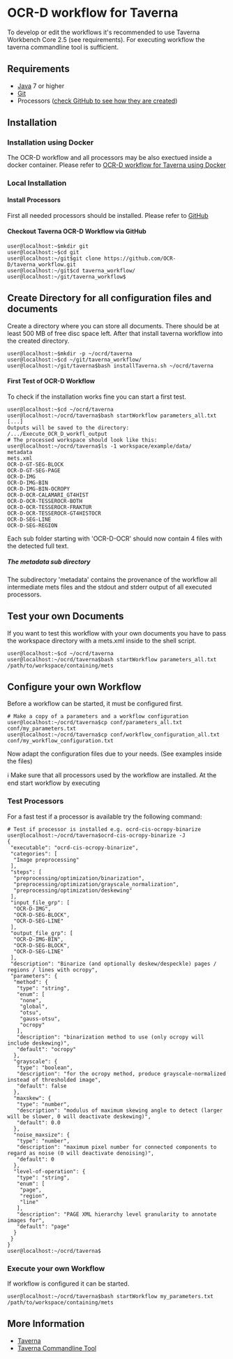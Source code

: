 # OCR-D workflow for Taverna

To develop or edit the workflows it's recommended to use Taverna Workbench Core 2.5 (see 
requirements). For executing workflow the taverna commandline tool is sufficient.

## Requirements

- [Java](https://java.com/download) 7 or higher 
- [Git](https://git-scm.com/downloads)
- Processors ([check GitHub to see how they are created](https://github.com/OCR-D/ocrd_all))


## Installation 
### Installation using Docker
The OCR-D workflow and all processors may be also exectued inside a docker container.
Please refer to [OCR-D workflow for Taverna using Docker](installDocker/installation.md)

### Local Installation
#### Install Processors
First all needed processors should be installed.
Please refer to [GitHub](https://github.com/OCR-D/ocrd_all) 

#### Checkout Taverna OCR-D Workflow via GitHub
```bash=bash
user@localhost:~$mkdir git
user@localhost:~$cd git
user@localhost:~/git$git clone https://github.com/OCR-D/taverna_workflow.git
user@localhost:~/git$cd taverna_workflow/
user@localhost:~/git/taverna_workflow$
```

## Create Directory for all configuration files and documents 
Create a directory where you can store all documents. There should be at least 
500 MB of free disc space left. 
After that install taverna workflow into the created directory.
```bash=bash
user@localhost:~$mkdir -p ~/ocrd/taverna
user@localhost:~$cd ~/git/taverna_workflow/
user@localhost:~/git/taverna$bash installTaverna.sh ~/ocrd/taverna
```
#### First Test of OCR-D Workflow
To check if the installation works fine you can start a first test.
```bash=bash
user@localhost:~$cd ~/ocrd/taverna
user@localhost:~/ocrd/taverna$bash startWorkflow parameters_all.txt
[...]
Outputs will be saved to the directory: /.../Execute_OCR_D_workfl_output
# The processed workspace should look like this:
user@localhost:~/ocrd/taverna$ls -1 workspace/example/data/
metadata
mets.xml
OCR-D-GT-SEG-BLOCK
OCR-D-GT-SEG-PAGE
OCR-D-IMG
OCR-D-IMG-BIN
OCR-D-IMG-BIN-OCROPY
OCR-D-OCR-CALAMARI_GT4HIST
OCR-D-OCR-TESSEROCR-BOTH
OCR-D-OCR-TESSEROCR-FRAKTUR
OCR-D-OCR-TESSEROCR-GT4HISTOCR
OCR-D-SEG-LINE
OCR-D-SEG-REGION
```
Each sub folder starting with 'OCR-D-OCR' should now
contain 4 files with the detected full text.
##### The metadata sub directory
The subdirectory 'metadata' contains the provenance of the workflow all
intermediate mets files and the stdout and stderr output of all executed processors.

## Test your own Documents
If you want to test this workflow with your own documents you have
to pass the workspace directory with a mets.xml inside to the shell script.
```bash=bash
user@localhost:~$cd ~/ocrd/taverna
user@localhost:~/ocrd/taverna$bash startWorkflow parameters_all.txt /path/to/workspace/containing/mets
```

## Configure your own Workflow
Before a workflow can be started, it must be configured first.
```bash=bash
# Make a copy of a parameters and a workflow configuration
user@localhost:~/ocrd/taverna$cp conf/parameters_all.txt conf/my_parameters.txt
user@localhost:~/ocrd/taverna$cp conf/workflow_configuration_all.txt conf/my_workflow_configuration.txt
```
Now adapt the configuration files due to your needs.
(See examples inside the files)

:information_source: Make sure that all processors used by the workflow are installed.
At the end start workflow by executing 

### Test Processors
For a fast test if a processor is available try the following command:
```bash=bash
# Test if processor is installed e.g. ocrd-cis-ocropy-binarize
user@localhost:~/ocrd/taverna$ocrd-cis-ocropy-binarize -J
{
 "executable": "ocrd-cis-ocropy-binarize",
 "categories": [
  "Image preprocessing"
 ],
 "steps": [
  "preprocessing/optimization/binarization",
  "preprocessing/optimization/grayscale_normalization",
  "preprocessing/optimization/deskewing"
 ],
 "input_file_grp": [
  "OCR-D-IMG",
  "OCR-D-SEG-BLOCK",
  "OCR-D-SEG-LINE"
 ],
 "output_file_grp": [
  "OCR-D-IMG-BIN",
  "OCR-D-SEG-BLOCK",
  "OCR-D-SEG-LINE"
 ],
 "description": "Binarize (and optionally deskew/despeckle) pages / regions / lines with ocropy",
 "parameters": {
  "method": {
   "type": "string",
   "enum": [
    "none",
    "global",
    "otsu",
    "gauss-otsu",
    "ocropy"
   ],
   "description": "binarization method to use (only ocropy will include deskewing)",
   "default": "ocropy"
  },
  "grayscale": {
   "type": "boolean",
   "description": "for the ocropy method, produce grayscale-normalized instead of thresholded image",
   "default": false
  },
  "maxskew": {
   "type": "number",
   "description": "modulus of maximum skewing angle to detect (larger will be slower, 0 will deactivate deskewing)",
   "default": 0.0
  },
  "noise_maxsize": {
   "type": "number",
   "description": "maximum pixel number for connected components to regard as noise (0 will deactivate denoising)",
   "default": 0
  },
  "level-of-operation": {
   "type": "string",
   "enum": [
    "page",
    "region",
    "line"
   ],
   "description": "PAGE XML hierarchy level granularity to annotate images for",
   "default": "page"
  }
 }
}
user@localhost:~/ocrd/taverna$
```

### Execute your own Workflow
If workflow is configured it can be started.
```bash=bash
user@localhost:~/ocrd/taverna$bash startWorkflow my_parameters.txt /path/to/workspace/containing/mets
```

## More Information

* [Taverna](https://taverna.incubator.apache.org/)
* [Taverna Commandline Tool](http://www.taverna.org.uk/download/command-line-tool/)


